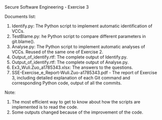 Secure Software Engineering - Exercise 3

Documents list:

1. Identify.py: The Python script to implement automatic identification of VCCs. 
2. TestBlame.py: he Python script to compare different parameters in git.blame(). 
3. Analyse.py: The Python script to implement automatic analyses of VCCs. Reused of the same one of Exercise 2.
4. Output_of_identify.rtf: The complete output of Identify.py.
5. Output_of_identify.rtf: The complete output of Analyse.py.
6. Ex3_Wuli.Zuo_a1785343.xlsx: The answers to the questions.
7. SSE-Exercise_e_Report-Wuli.Zuo-a1785343.pdf - The report of Exercise 3, including detailed explanation of each Git command and corresponding Python code, output of all the commits.

Note: 

1. The most efficient way to get to know about how the scripts are implemented is to read the code.
2. Some outputs changed because of the improvement of the code.
